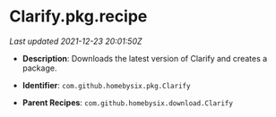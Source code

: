 # Clarify.pkg.recipe

_Last updated 2021-12-23 20:01:50Z_

- **Description**: Downloads the latest version of Clarify and creates a package.

- **Identifier**: `com.github.homebysix.pkg.Clarify`

- **Parent Recipes**: `com.github.homebysix.download.Clarify`
